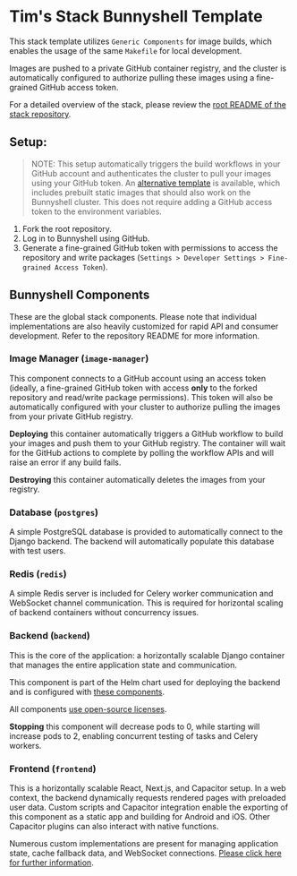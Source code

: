 # Tim's Stack Bunnyshell Template

This stack template utilizes `Generic Components` for image builds, which enables the usage of the same `Makefile` for local development.

Images are pushed to a private GitHub container registry, and the cluster is automatically configured to authorize pulling these images using a fine-grained GitHub access token.

For a detailed overview of the stack, please review the [root README of the stack repository](https://github.com/tbscode/tims-stack-anystack/blob/main/README.md).

## Setup:

> NOTE: This setup automatically triggers the build workflows in your GitHub account and authenticates the cluster to pull your images using your GitHub token. An [alternative template](../../../.bunnyshell/templates/tims-stack-django-nextjs-static/README.md) is available, which includes prebuilt static images that should also work on the Bunnyshell cluster. This does not require adding a GitHub access token to the environment variables.

1. Fork the root repository.
2. Log in to Bunnyshell using GitHub.
3. Generate a fine-grained GitHub token with permissions to access the repository and write packages (`Settings > Developer Settings > Fine-grained Access Token`).

## Bunnyshell Components

These are the global stack components. Please note that individual implementations are also heavily customized for rapid API and consumer development. Refer to the repository README for more information.

### Image Manager (`image-manager`)

This component connects to a GitHub account using an access token (ideally, a fine-grained GitHub token with access **only** to the forked repository and read/write package permissions). This token will also be automatically configured with your cluster to authorize pulling the images from your private GitHub registry.

**Deploying** this container automatically triggers a GitHub workflow to build your images and push them to your GitHub registry. The container will wait for the GitHub actions to complete by polling the workflow APIs and will raise an error if any build fails.

**Destroying** this container automatically deletes the images from your registry.

### Database (`postgres`)

A simple PostgreSQL database is provided to automatically connect to the Django backend. The backend will automatically populate this database with test users.

### Redis (`redis`)

A simple Redis server is included for Celery worker communication and WebSocket channel communication. This is required for horizontal scaling of backend containers without concurrency issues.

### Backend (`backend`)

This is the core of the application: a horizontally scalable Django container that manages the entire application state and communication.

This component is part of the Helm chart used for deploying the backend and is configured with [these components](TODO).

All components [use open-source licenses]().

**Stopping** this component will decrease pods to 0, while starting will increase pods to 2, enabling concurrent testing of tasks and Celery workers.

### Frontend (`frontend`)

This is a horizontally scalable React, Next.js, and Capacitor setup. In a web context, the backend dynamically requests rendered pages with preloaded user data. Custom scripts and Capacitor integration enable the exporting of this component as a static app and building for Android and iOS. Other Capacitor plugins can also interact with native functions.

Numerous custom implementations are present for managing application state, cache fallback data, and WebSocket connections. [Please click here for further information]().